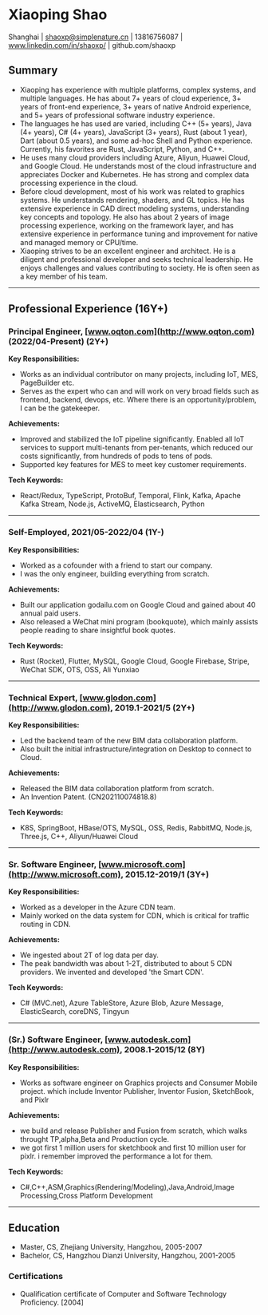 # Xiaoping Shao
Shanghai | shaoxp@simplenature.cn | 13816756087 | www.linkedin.com/in/shaoxp/ | github.com/shaoxp

## Summary
- Xiaoping has experience with multiple platforms, complex systems, and multiple languages. He has about 7+ years of cloud experience, 3+ years of front-end experience, 3+ years of native Android experience, and 5+ years of professional software industry experience.
- The languages he has used are varied, including C++ (5+ years), Java (4+ years), C# (4+ years), JavaScript (3+ years), Rust (about 1 year), Dart (about 0.5 years), and some ad-hoc Shell and Python experience. Currently, his favorites are Rust, JavaScript, Python, and C++.
- He uses many cloud providers including Azure, Aliyun, Huawei Cloud, and Google Cloud. He understands most of the cloud infrastructure and appreciates Docker and Kubernetes. He has strong and complex data processing experience in the cloud.
- Before cloud development, most of his work was related to graphics systems. He understands rendering, shaders, and GL topics. He has extensive experience in CAD direct modeling systems, understanding key concepts and topology. He also has about 2 years of image processing experience, working on the framework layer, and has extensive experience in performance tuning and improvement for native and managed memory or CPU/time.
- Xiaoping strives to be an excellent engineer and architect. He is a diligent and professional developer and seeks technical leadership. He enjoys challenges and values contributing to society. He is often seen as a key member of his team.

---
## Professional Experience (16Y+)
### Principal Engineer, [www.oqton.com](http://www.oqton.com) (2022/04-Present) (2Y+)
**Key Responsibilities:**
- Works as an individual contributor on many projects, including IoT, MES, PageBuilder etc.
- Serves as the expert who can and will work on very broad fields such as frontend, backend, devops, etc. Where there is an opportunity/problem, I can be the gatekeeper.

**Achievements:**
- Improved and stabilized the IoT pipeline significantly. Enabled all IoT services to support multi-tenants from per-tenants, which reduced our costs significantly, from hundreds of pods to tens of pods.
- Supported key features for MES to meet key customer requirements.

**Tech Keywords:**
- React/Redux, TypeScript, ProtoBuf, Temporal, Flink, Kafka, Apache Kafka Stream, Node.js, ActiveMQ, Elasticsearch, Python

---
### Self-Employed, 2021/05-2022/04 (1Y-)
**Key Responsibilities:**
- Worked as a cofounder with a friend to start our company.
- I was the only engineer, building everything from scratch.

**Achievements:**
- Built our application godailu.com on Google Cloud and gained about 40 annual paid users.
- Also released a WeChat mini program (bookquote), which mainly assists people reading to share insightful book quotes.

**Tech Keywords:**
- Rust (Rocket), Flutter, MySQL, Google Cloud, Google Firebase, Stripe, WeChat SDK, OTS, OSS, Ali Yunxiao

---
### Technical Expert, [www.glodon.com](http://www.glodon.com), 2019.1-2021/5 (2Y+)
**Key Responsibilities:**
- Led the backend team of the new BIM data collaboration platform.
- Also built the initial infrastructure/integration on Desktop to connect to Cloud.

**Achievements:**
- Released the BIM data collaboration platform from scratch.
- An Invention Patent. (CN202110074818.8)

**Tech Keywords:**
- K8S, SpringBoot, HBase/OTS, MySQL, OSS, Redis, RabbitMQ, Node.js, Three.js, C++, Aliyun/Huawei Cloud

---
### Sr. Software Engineer, [www.microsoft.com](http://www.microsoft.com), 2015.12-2019/1 (3Y+)
**Key Responsibilities:**
- Worked as a developer in the Azure CDN team.
- Mainly worked on the data system for CDN, which is critical for traffic routing in CDN.

**Achievements:**
- We ingested about 2T of log data per day.
- The peak bandwidth was about 1-2T, distributed to about 5 CDN providers. We invented and developed 'the Smart CDN'.

**Tech Keywords:**
- C# (MVC.net), Azure TableStore, Azure Blob, Azure Message, ElasticSearch, coreDNS, Tingyun

---
### (Sr.) Software Engineer, [www.autodesk.com](http://www.autodesk.com), 2008.1-2015/12 (8Y)
**Key Responsibilities:**
- Works as software engineer on Graphics projects and Consumer Mobile project. which include Inventor Publisher, Inventor Fusion, SketchBook, and Pixlr

**Achievements:**
- we build and release Publisher and Fusion from scratch, which walks throught TP,alpha,Beta and Production cycle. 
- we got first 1 million users for sketchbook and first 10 million user for pixlr. i remember improved the performance a lot for them.

**Tech Keywords:**
- C#,C++,ASM,Graphics(Rendering/Modeling),Java,Android,Image Processing,Cross Platform Development

---
## Education
- Master, CS, Zhejiang University, Hangzhou, 2005-2007
- Bachelor, CS, Hangzhou Dianzi University, Hangzhou, 2001-2005

### Certifications
- Qualification certificate of Computer and Software Technology Proficiency. [2004]
